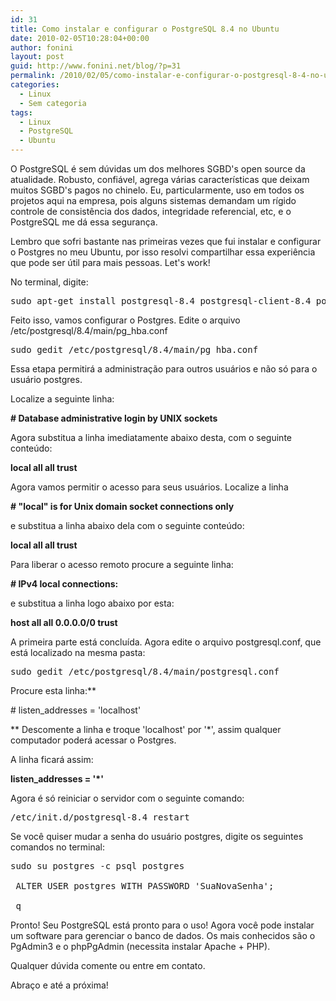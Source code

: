 ```yaml
---
id: 31
title: Como instalar e configurar o PostgreSQL 8.4 no Ubuntu
date: 2010-02-05T10:28:04+00:00
author: fonini
layout: post
guid: http://www.fonini.net/blog/?p=31
permalink: /2010/02/05/como-instalar-e-configurar-o-postgresql-8-4-no-ubuntu/
categories:
  - Linux
  - Sem categoria
tags:
  - Linux
  - PostgreSQL
  - Ubuntu
---
```

O PostgreSQL é sem dúvidas um dos melhores SGBD's open source da atualidade. Robusto, confiável, agrega várias características que deixam muitos SGBD's pagos no chinelo. Eu, particularmente, uso em todos os projetos aqui na empresa, pois alguns sistemas demandam um rígido controle de consistência dos dados, integridade referencial, etc, e o PostgreSQL me dá essa segurança.

Lembro que sofri bastante nas primeiras vezes que fui instalar e configurar o Postgres no meu Ubuntu, por isso resolvi compartilhar essa experiência que pode ser útil para mais pessoas. Let's work!

No terminal, digite:

<pre id="terminal" user="fonini" computer="valhalla">sudo apt-get install postgresql-8.4 postgresql-client-8.4 postgresql-client-common postgresql-common postgresql-contrib-8.4</pre>

Feito isso, vamos configurar o Postgres. Edite o arquivo /etc/postgresql/8.4/main/pg_hba.conf</p> 

<pre id="terminal" user="fonini" computer="valhalla">sudo gedit /etc/postgresql/8.4/main/pg_hba.conf</pre>

Essa etapa permitirá a administração para outros usuários e não só para o usuário postgres.
  
Localize a seguinte linha:
  
**\# Database administrative login by UNIX sockets**
  
Agora substitua a linha imediatamente abaixo desta, com o seguinte conteúdo:
  
**local all all trust**

Agora vamos permitir o acesso para seus usuários. Localize a linha
  
**\# "local" is for Unix domain socket connections only**
  
e substitua a linha abaixo dela com o seguinte conteúdo:
  
**local all all trust**

Para liberar o acesso remoto procure a seguinte linha:
  
**\# IPv4 local connections:**
  
e substitua a linha logo abaixo por esta:
  
**host all all 0.0.0.0/0 trust**

A primeira parte está concluída. Agora edite o arquivo postgresql.conf, que está localizado na mesma pasta:

<pre id="terminal" user="fonini" computer="valhalla">sudo gedit /etc/postgresql/8.4/main/postgresql.conf</pre>

Procure esta linha:**
  
\# listen_addresses = 'localhost'
  
** Descomente a linha e troque 'localhost' por '*', assim qualquer computador poderá acessar o Postgres.
  
A linha ficará assim:
  
**listen_addresses = '*'**

Agora é só reiniciar o servidor com o seguinte comando:

<pre id="terminal" user="fonini" computer="valhalla">/etc/init.d/postgresql-8.4 restart</pre>

Se você quiser mudar a senha do usuário postgres, digite os seguintes comandos no terminal:

<pre id="terminal" user="fonini" computer="valhalla">sudo su postgres -c psql postgres<br />
<img src="images/root.png" alt="" /> ALTER USER postgres WITH PASSWORD 'SuaNovaSenha';<br />
<img src="images/root.png" alt="" /> q</pre>

Pronto! Seu PostgreSQL está pronto para o uso! Agora você pode instalar um software para gerenciar o banco de dados. Os mais conhecidos são o PgAdmin3 e o phpPgAdmin (necessita instalar Apache + PHP).
  
Qualquer dúvida comente ou entre em contato.

Abraço e até a próxima!</p>